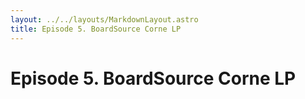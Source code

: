 ```yaml
---
layout: ../../layouts/MarkdownLayout.astro
title: Episode 5. BoardSource Corne LP
---
```


# Episode 5. BoardSource Corne LP

